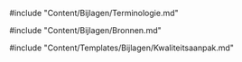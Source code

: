 #include "Content/Bijlagen/Terminologie.md"

#include "Content/Bijlagen/Bronnen.md"

#include "Content/Templates/Bijlagen/Kwaliteitsaanpak.md"
